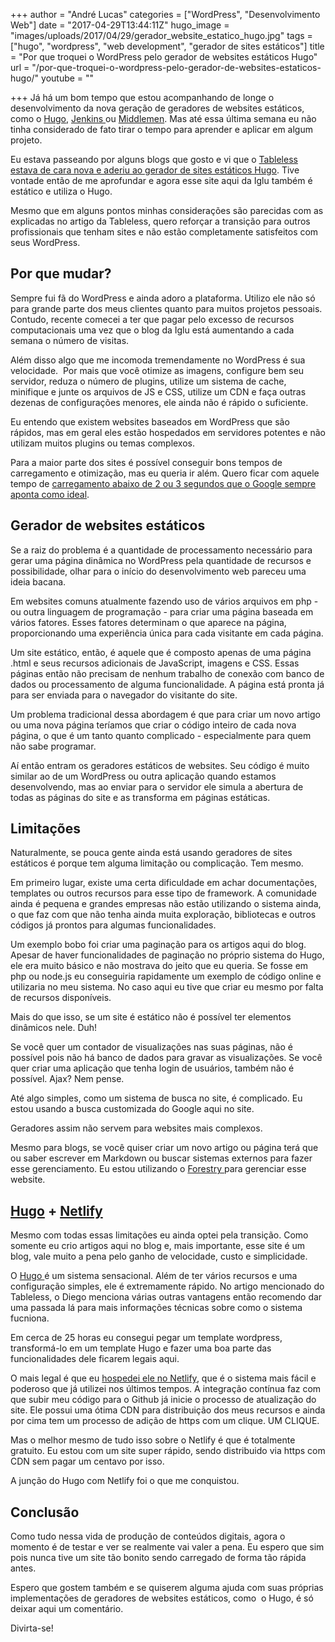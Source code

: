 +++
author = "André Lucas"
categories = ["WordPress", "Desenvolvimento Web"]
date = "2017-04-29T13:44:11Z"
hugo_image = "images/uploads/2017/04/29/gerador_website_estatico_hugo.jpg"
tags = ["hugo", "wordpress", "web development", "gerador de sites estáticos"]
title = "Por que troquei o WordPress pelo gerador de websites estáticos Hugo"
url = "/por-que-troquei-o-wordpress-pelo-gerador-de-websites-estaticos-hugo/"
youtube = ""

+++
Já há um bom tempo que estou acompanhando de longe o desenvolvimento da nova geração de geradores de websites estáticos, como o [Hugo](https://gohugo.io/), [Jenkins ](https://jenkins.io/)ou [Middlemen](https://middlemanapp.com/). Mas até essa última semana eu não tinha considerado de fato tirar o tempo para aprender e aplicar em algum projeto.

Eu estava passeando por alguns blogs que gosto e vi que o [Tableless estava de cara nova e aderiu ao gerador de sites estáticos Hugo](https://tableless.com.br/site-tableless-estatico/). Tive vontade então de me aprofundar e agora esse site aqui da Iglu também é estático e utiliza o Hugo.

Mesmo que em alguns pontos minhas considerações são parecidas com as explicadas no artigo da Tableless, quero reforçar a transição para outros profissionais que tenham sites e não estão completamente satisfeitos com seus WordPress.

## Por que mudar?

Sempre fui fã do WordPress e ainda adoro a plataforma. Utilizo ele não só para grande parte dos meus clientes quanto para muitos projetos pessoais. Contudo, recente comecei a ter que pagar pelo excesso de recursos computacionais uma vez que o blog da Iglu está aumentando a cada semana o número de visitas.

Além disso algo que me incomoda tremendamente no WordPress é sua velocidade.  Por mais que você otimize as imagens, configure bem seu servidor, reduza o número de plugins, utilize um sistema de cache, minifique e junte os arquivos de JS e CSS, utilize um CDN e faça outras dezenas de configurações menores, ele ainda não é rápido o suficiente.

Eu entendo que existem websites baseados em WordPress que são rápidos, mas em geral eles estão hospedados em servidores potentes e não utilizam muitos plugins ou temas complexos.

Para a maior parte dos sites é possível conseguir bons tempos de carregamento e otimização, mas eu queria ir além. Quero ficar com aquele tempo de [carregamento abaixo de 2 ou 3 segundos que o Google sempre aponta como ideal](http://www.profissionaldeecommerce.com.br/2-segundos-de-carregamento-dos-sites/).

## Gerador de websites estáticos

Se a raiz do problema é a quantidade de processamento necessário para gerar uma página dinâmica no WordPress pela quantidade de recursos e possibilidade, olhar para o início do desenvolvimento web pareceu uma ideia bacana.

Em websites comuns atualmente fazendo uso de vários arquivos em php - ou outra linguagem de programação - para criar uma página baseada em vários fatores. Esses fatores determinam o que aparece na página, proporcionando uma experiência única para cada visitante em cada página.

Um site estático, então, é aquele que é composto apenas de uma página .html e seus recursos adicionais de JavaScript, imagens e CSS. Essas páginas então não precisam de nenhum trabalho de conexão com banco de dados ou processamento de alguma funcionalidade. A página está pronta já para ser enviada para o navegador do visitante do site.

Um problema tradicional dessa abordagem é que para criar um novo artigo ou uma nova página teríamos que criar o código inteiro de cada nova página, o que é um tanto quanto complicado - especialmente para quem não sabe programar.

Aí então entram os geradores estáticos de websites. Seu código é muito similar ao de um WordPress ou outra aplicação quando estamos desenvolvendo, mas ao enviar para o servidor ele simula a abertura de todas as páginas do site e as transforma em páginas estáticas.

## Limitações

Naturalmente, se pouca gente ainda está usando geradores de sites estáticos é porque tem alguma limitação ou complicação. Tem mesmo.

Em primeiro lugar, existe uma certa dificuldade em achar documentações, templates ou outros recursos para esse tipo de framework. A comunidade ainda é pequena e grandes empresas não estão utilizando o sistema ainda, o que faz com que não tenha ainda muita exploração, bibliotecas e outros códigos já prontos para algumas funcionalidades.

Um exemplo bobo foi criar uma paginação para os artigos aqui do blog. Apesar de haver funcionalidades de paginação no próprio sistema do Hugo, ele era muito básico e não mostrava do jeito que eu queria. Se fosse em php ou node.js eu conseguiria rapidamente um exemplo de código online e utilizaria no meu sistema. No caso aqui eu tive que criar eu mesmo por falta de recursos disponíveis.

Mais do que isso, se um site é estático não é possível ter elementos dinâmicos nele. Duh!

Se você quer um contador de visualizações nas suas páginas, não é possível pois não há banco de dados para gravar as visualizações. Se você quer criar uma aplicação que tenha login de usuários, também não é possível. Ajax? Nem pense.

Até algo simples, como um sistema de busca no site, é complicado. Eu estou usando a busca customizada do Google aqui no site.

Geradores assim não servem para websites mais complexos.

Mesmo para blogs, se você quiser criar um novo artigo ou página terá que ou saber escrever em Markdown ou buscar sistemas externos para fazer esse gerenciamento. Eu estou utilizando o [Forestry ](https://forestry.io/)para gerenciar esse website.

## [Hugo](https://gohugo.io/) + [Netlify](https://www.netlify.com/)

Mesmo com todas essas limitações eu ainda optei pela transição. Como somente eu crio artigos aqui no blog e, mais importante, esse site é um blog, vale muito a pena pelo ganho de velocidade, custo e simplicidade.

O [Hugo ](https://gohugo.io/)é um sistema sensacional. Além de ter vários recursos e uma configuração simples, ele é extremamente rápido. No artigo mencionado do Tableless, o Diego menciona várias outras vantagens então recomendo dar uma passada lá para mais informações técnicas sobre como o sistema fucniona.

Em cerca de 25 horas eu consegui pegar um template wordpress, transformá-lo em um template Hugo e fazer uma boa parte das funcionalidades dele ficarem legais aqui.

O mais legal é que eu [hospedei ele no Netlify](https://www.netlify.com/), que é o sistema mais fácil e poderoso que já utilizei nos últimos tempos. A integração contínua faz com que subir meu código para o Github já inicie o processo de atualização do site. Ele possui uma ótima CDN para distribuição dos meus recursos e ainda por cima tem um processo de adição de https com um clique. UM CLIQUE.

Mas o melhor mesmo de tudo isso sobre o Netlify é que é totalmente gratuito. Eu estou com um site super rápido, sendo distribuido via https com CDN sem pagar um centavo por isso.

A junção do Hugo com Netlify foi o que me conquistou.

## Conclusão

Como tudo nessa vida de produção de conteúdos digitais, agora o momento é de testar e ver se realmente vai valer a pena. Eu espero que sim pois nunca tive um site tão bonito sendo carregado de forma tão rápida antes.

Espero que gostem também e se quiserem alguma ajuda com suas próprias implementações de geradores de websites estáticos, como  o Hugo, é só deixar aqui um comentário.

Divirta-se!